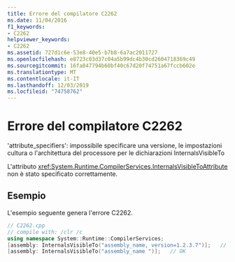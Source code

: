 ```yaml
---
title: Errore del compilatore C2262
ms.date: 11/04/2016
f1_keywords:
- C2262
helpviewer_keywords:
- C2262
ms.assetid: 727d1c6e-53e8-40e5-b7b8-6a7ac2011727
ms.openlocfilehash: e8723c03d37c04a5b99dc4b30cd2604718369c49
ms.sourcegitcommit: 16fa847794b60bf40c67d20f74751a67fccb602e
ms.translationtype: MT
ms.contentlocale: it-IT
ms.lasthandoff: 12/03/2019
ms.locfileid: "74758762"
---
```

# <a name="compiler-error-c2262"></a>Errore del compilatore C2262

'attribute_specifiers': impossibile specificare una versione, le impostazioni cultura o l'architettura del processore per le dichiarazioni InternalsVisibleTo

L'attributo <xref:System.Runtime.CompilerServices.InternalsVisibleToAttribute> non è stato specificato correttamente.

## <a name="example"></a>Esempio

L'esempio seguente genera l'errore C2262.

```cpp
// C2262.cpp
// compile with: /clr /c
using namespace System::Runtime::CompilerServices;
[assembly: InternalsVisibleTo("assembly_name, version=1.2.3.7")];   // C2262
[assembly: InternalsVisibleTo("assembly_name ")];   // OK
```
